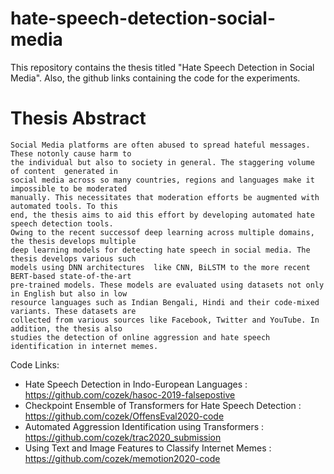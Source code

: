 # hate-speech-detection-social-media
This repository contains the thesis titled "Hate Speech Detection in Social Media".
Also, the github links containing the code for the experiments. 
# Thesis Abstract
```
Social Media platforms are often abused to spread hateful messages. These notonly cause harm to
the individual but also to society in general. The staggering volume of content  generated in 
social media across so many countries, regions and languages make it impossible to be moderated
manually. This necessitates that moderation efforts be augmented with automated tools. To this 
end, the thesis aims to aid this effort by developing automated hate speech detection tools. 
Owing to the recent successof deep learning across multiple domains, the thesis develops multiple
deep learning models for detecting hate speech in social media. The thesis develops various such 
models using DNN architectures  like CNN, BiLSTM to the more recent BERT-based state-of-the-art 
pre-trained models. These models are evaluated using datasets not only in English but also in low 
resource languages such as Indian Bengali, Hindi and their code-mixed variants. These datasets are 
collected from various sources like Facebook, Twitter and YouTube. In addition, the thesis also 
studies the detection of online aggression and hate speech identification in internet memes. 
```

Code Links:
- Hate Speech Detection in Indo-European Languages : https://github.com/cozek/hasoc-2019-falsepostive
- Checkpoint Ensemble of Transformers for Hate Speech Detection : https://github.com/cozek/OffensEval2020-code
- Automated Aggression Identification using Transformers : https://github.com/cozek/trac2020_submission
- Using Text and Image Features to Classify Internet Memes : https://github.com/cozek/memotion2020-code

